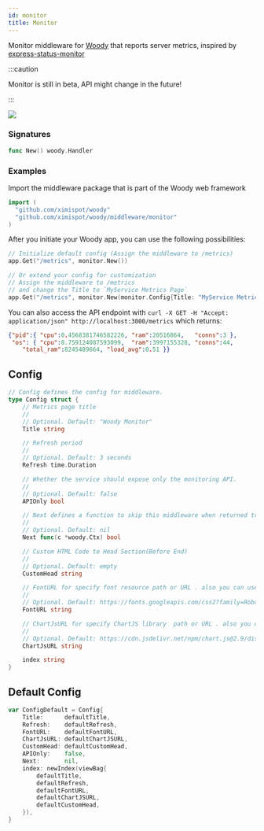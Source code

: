 ```yaml
---
id: monitor
title: Monitor
---
```


Monitor middleware for [Woody](https://github.com/ximispot/woody) that reports server metrics, inspired by [express-status-monitor](https://github.com/RafalWilinski/express-status-monitor)

:::caution

Monitor is still in beta, API might change in the future!

:::

![](https://i.imgur.com/nHAtBpJ.gif)

### Signatures
```go
func New() woody.Handler
```

### Examples
Import the middleware package that is part of the Woody web framework

```go
import (
  "github.com/ximispot/woody"
  "github.com/ximispot/woody/middleware/monitor"
)
```

After you initiate your Woody app, you can use the following possibilities:
```go
// Initialize default config (Assign the middleware to /metrics)
app.Get("/metrics", monitor.New())

// Or extend your config for customization
// Assign the middleware to /metrics
// and change the Title to `MyService Metrics Page`
app.Get("/metrics", monitor.New(monitor.Config{Title: "MyService Metrics Page"}))
```
You can also access the API endpoint with
`curl -X GET -H "Accept: application/json" http://localhost:3000/metrics` which returns:
```json
{"pid":{ "cpu":0.4568381746582226, "ram":20516864,   "conns":3 },
 "os": { "cpu":8.759124087593099,  "ram":3997155328, "conns":44,
    "total_ram":8245489664, "load_avg":0.51 }}
```

## Config

```go
// Config defines the config for middleware.
type Config struct {
	// Metrics page title
	//
	// Optional. Default: "Woody Monitor"
	Title string

	// Refresh period
	//
	// Optional. Default: 3 seconds
	Refresh time.Duration

	// Whether the service should expose only the monitoring API.
	//
	// Optional. Default: false
	APIOnly bool

	// Next defines a function to skip this middleware when returned true.
	//
	// Optional. Default: nil
	Next func(c *woody.Ctx) bool

	// Custom HTML Code to Head Section(Before End)
	//
	// Optional. Default: empty
	CustomHead string

	// FontURL for specify font resource path or URL . also you can use relative path
	//
	// Optional. Default: https://fonts.googleapis.com/css2?family=Roboto:wght@400;900&display=swap
	FontURL string

	// ChartJsURL for specify ChartJS library  path or URL . also you can use relative path
	//
	// Optional. Default: https://cdn.jsdelivr.net/npm/chart.js@2.9/dist/Chart.bundle.min.js
	ChartJsURL string

	index string
}
```

## Default Config

```go
var ConfigDefault = Config{
	Title:      defaultTitle,
	Refresh:    defaultRefresh,
	FontURL:    defaultFontURL,
	ChartJsURL: defaultChartJSURL,
	CustomHead: defaultCustomHead,
	APIOnly:    false,
	Next:       nil,
	index: newIndex(viewBag{
		defaultTitle,
		defaultRefresh,
		defaultFontURL,
		defaultChartJSURL,
		defaultCustomHead,
	}),
}
```
